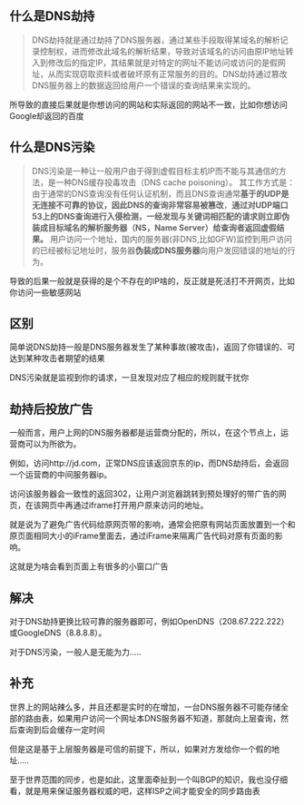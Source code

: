 ## 什么是DNS劫持

>   DNS劫持就是通过劫持了DNS服务器，通过某些手段取得某域名的解析记录控制权，进而修改此域名的解析结果，导致对该域名的访问由原IP地址转入到修改后的指定IP，其结果就是对特定的网址不能访问或访问的是假网址，从而实现窃取资料或者破坏原有正常服务的目的。DNS劫持通过篡改DNS服务器上的数据返回给用户一个错误的查询结果来实现的。

所导致的直接后果就是你想访问的网站和实际返回的网站不一致，比如你想访问Google却返回的百度

## 什么是DNS污染

>   DNS污染是一种让一般用户由于得到虚假目标主机IP而不能与其通信的方法，是一种DNS缓存投毒攻击（DNS cache poisoning）。
>   其工作方式是：由于通常的DNS查询没有任何认证机制，而且DNS查询通常**基于的UDP是无连接不可靠的协议，因此DNS的查询非常容易被篡改**，**通过对UDP端口53上的DNS查询进行入侵检测，一经发现与关键词相匹配的请求则立即伪装成目标域名的解析服务器（NS，Name Server）给查询者返回虚假结果。**
>   用户访问一个地址，国内的服务器(非DNS,比如GFW)监控到用户访问的已经被标记地址时，服务器**伪装成DNS服务器**向用户发回错误的地址的行为。

导致的后果一般就是获得的是个不存在的IP啥的，反正就是死活打不开网页，比如你访问一些敏感网站

## 区别

简单说DNS劫持一般是DNS服务器发生了某种事故(被攻击)，返回了你错误的、可达到某种攻击者期望的结果

DNS污染就是监视到你的请求，一旦发现对应了相应的规则就干扰你

## 劫持后投放广告

一般而言，用户上网的DNS服务器都是运营商分配的，所以，在这个节点上，运营商可以为所欲为。

例如，访问http://jd.com，正常DNS应该返回京东的ip，而DNS劫持后，会返回一个运营商的中间服务器ip。

访问该服务器会一致性的返回302，让用户浏览器跳转到预处理好的带广告的网页，在该网页中再通过iframe打开用户原来访问的地址。

就是说为了避免广告代码给原网页带的影响，通常会把原有网站页面放置到一个和原页面相同大小的iFrame里面去，通过iFrame来隔离广告代码对原有页面的影响。

这就是为啥会看到页面上有很多的小窗口广告

## 解决

对于DNS劫持更换比较可靠的服务器即可，例如OpenDNS（208.67.222.222）或GoogleDNS（8.8.8.8）。

对于DNS污染，一般人是无能为力.....

## 补充

世界上的网站辣么多，并且还都是实时的在增加，一台DNS服务器不可能存储全部的路由表，如果用户访问一个网址本DNS服务器不知道，那就向上层查询，然后查询到后会缓存一定时间

但是这是基于上层服务器是可信的前提下，所以，如果对方发给你一个假的地址.....

至于世界范围的同步，也是如此，这里面牵扯到一个叫BGP的知识，我也没仔细看，就是用来保证服务器权威的吧，这样ISP之间才能安全的同步路由表